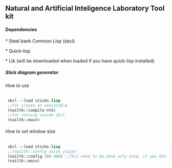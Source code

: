 <h2> Natural and Artificial Inteligence Laboratory Tool kit </h2> 


<h4> Dependencies </h4>
    <p> * Steel bank Common Lisp (sbcl)
    <p> * Quick-lisp
    <p> * Ltk (will be downloaded when loaded if you have quick-lisp installed)
     


<h5> Stick diagram generator </h5>
<h6> How to use </h6>

```lisp
 sbcl --load sticks.lisp
 ;;For create an executable
 (nailtk::compile-ntk)
 ;;For running inside sbcl
 (nailtk::main)

```


<h6> How to set window size </h6>

```lisp
 sbcl --load sticks.lisp
 ;;(nailtk::config xsize ysize)
 (nailtk::config 300 400) ;;This need to be done only once, if you dont he will load with default values.
 (nailtk::main)
```
